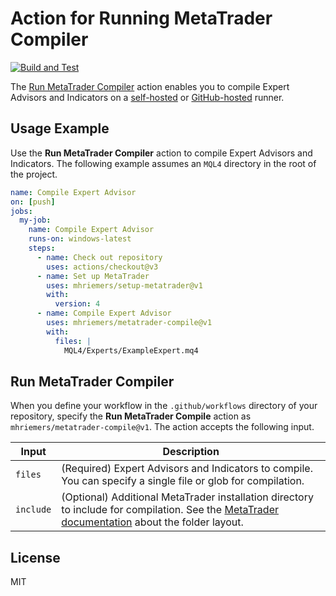 # Action for Running MetaTrader Compiler

[![Build and Test](https://github.com/mhriemers/metatrader-compile/actions/workflows/test.yml/badge.svg)](https://github.com/mhriemers/metatrader-compile/actions/workflows/test.yml)

The [Run MetaTrader Compiler](#run-metatrader-compiler) action enables you to compile Expert Advisors and Indicators on a [self-hosted](https://docs.github.com/en/actions/hosting-your-own-runners/about-self-hosted-runners) or [GitHub-hosted](https://docs.github.com/en/actions/using-github-hosted-runners/about-github-hosted-runners) runner.

## Usage Example

Use the **Run MetaTrader Compiler** action to compile Expert Advisors and Indicators. The following example assumes an `MQL4` directory in the root of the project.

```yaml
name: Compile Expert Advisor
on: [push]
jobs:
  my-job:
    name: Compile Expert Advisor
    runs-on: windows-latest
    steps:
      - name: Check out repository
        uses: actions/checkout@v3
      - name: Set up MetaTrader
        uses: mhriemers/setup-metatrader@v1
        with:
          version: 4
      - name: Compile Expert Advisor
        uses: mhriemers/metatrader-compile@v1
        with:
          files: |
            MQL4/Experts/ExampleExpert.mq4
```

## Run MetaTrader Compiler

When you define your workflow in the `.github/workflows` directory of your repository, specify the **Run MetaTrader Compile** action as `mhriemers/metatrader-compile@v1`. The action accepts the following input.

| Input     | Description                                                                                                                                                                                                               |
| --------- | ------------------------------------------------------------------------------------------------------------------------------------------------------------------------------------------------------------------------- |
| `files`   | (Required) Expert Advisors and Indicators to compile. You can specify a single file or glob for compilation.                                                                                                              |
| `include` | (Optional) Additional MetaTrader installation directory to include for compilation. See the [MetaTrader documentation](https://www.metatrader5.com/en/metaeditor/help/beginning/integration_ide) about the folder layout. |

## License

MIT
